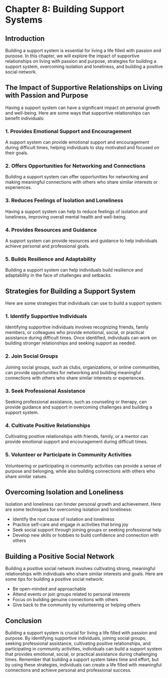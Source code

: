 Chapter 8: Building Support Systems
===================================

Introduction
------------

Building a support system is essential for living a life filled with passion and purpose. In this chapter, we will explore the impact of supportive relationships on living with passion and purpose, strategies for building a support system, overcoming isolation and loneliness, and building a positive social network.

The Impact of Supportive Relationships on Living with Passion and Purpose
-------------------------------------------------------------------------

Having a support system can have a significant impact on personal growth and well-being. Here are some ways that supportive relationships can benefit individuals:

### 1. Provides Emotional Support and Encouragement

A support system can provide emotional support and encouragement during difficult times, helping individuals to stay motivated and focused on their goals.

### 2. Offers Opportunities for Networking and Connections

Building a support system can offer opportunities for networking and making meaningful connections with others who share similar interests or experiences.

### 3. Reduces Feelings of Isolation and Loneliness

Having a support system can help to reduce feelings of isolation and loneliness, improving overall mental health and well-being.

### 4. Provides Resources and Guidance

A support system can provide resources and guidance to help individuals achieve personal and professional goals.

### 5. Builds Resilience and Adaptability

Building a support system can help individuals build resilience and adaptability in the face of challenges and setbacks.

Strategies for Building a Support System
----------------------------------------

Here are some strategies that individuals can use to build a support system:

### 1. Identify Supportive Individuals

Identifying supportive individuals involves recognizing friends, family members, or colleagues who provide emotional, social, or practical assistance during difficult times. Once identified, individuals can work on building stronger relationships and seeking support as needed.

### 2. Join Social Groups

Joining social groups, such as clubs, organizations, or online communities, can provide opportunities for networking and building meaningful connections with others who share similar interests or experiences.

### 3. Seek Professional Assistance

Seeking professional assistance, such as counseling or therapy, can provide guidance and support in overcoming challenges and building a support system.

### 4. Cultivate Positive Relationships

Cultivating positive relationships with friends, family, or a mentor can provide emotional support and encouragement during difficult times.

### 5. Volunteer or Participate in Community Activities

Volunteering or participating in community activities can provide a sense of purpose and belonging, while also building connections with others who share similar values.

Overcoming Isolation and Loneliness
-----------------------------------

Isolation and loneliness can hinder personal growth and achievement. Here are some techniques for overcoming isolation and loneliness:

* Identify the root cause of isolation and loneliness
* Practice self-care and engage in activities that bring joy
* Seek social support through joining groups or seeking professional help
* Develop new skills or hobbies to build confidence and connection with others

Building a Positive Social Network
----------------------------------

Building a positive social network involves cultivating strong, meaningful relationships with individuals who share similar interests and goals. Here are some tips for building a positive social network:

* Be open-minded and approachable
* Attend events or join groups related to personal interests
* Focus on building genuine connections with others
* Give back to the community by volunteering or helping others

Conclusion
----------

Building a support system is crucial for living a life filled with passion and purpose. By identifying supportive individuals, joining social groups, seeking professional assistance, cultivating positive relationships, and participating in community activities, individuals can build a support system that provides emotional, social, or practical assistance during challenging times. Remember that building a support system takes time and effort, but by using these strategies, individuals can create a life filled with meaningful connections and achieve personal and professional success.
